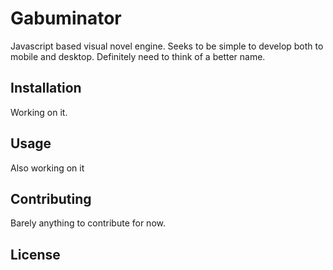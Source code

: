 # Gabuminator

Javascript based visual novel engine. Seeks to be simple to develop both to mobile and desktop.
Definitely need to think of a better name.

## Installation

Working on it.

## Usage

Also working on it

## Contributing

Barely anything to contribute for now.

## License
